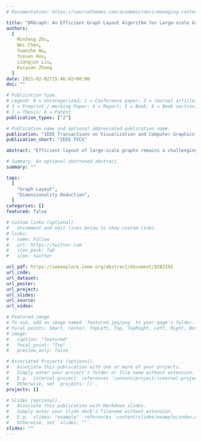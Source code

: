 ```yaml
---
# Documentation: https://sourcethemes.com/academic/docs/managing-content/

title: "DRGraph: An Efficient Graph Layout Algorithm for Large-scale Graphs by Dimensionality Reduction"
authors:
  [
    Minfeng Zhu,
    Wei Chen,
    Yuanzhe Hu,
    Yuxuan Hou,
    Liangjun Liu,
    Kaiyuan Zhang
  ]
date: 2021-02-02T15:46:02+08:00
doi: ""

# Publication type.
# Legend: 0 = Uncategorized; 1 = Conference paper; 2 = Journal article;
# 3 = Preprint / Working Paper; 4 = Report; 5 = Book; 6 = Book section;
# 7 = Thesis; 8 = Patent
publication_types: ["2"]

# Publication name and optional abbreviated publication name.
publication: "IEEE Transactions on Visualization and Computer Graphics"
publication_short: "IEEE TVCG"

abstract: "Efficient layout of large-scale graphs remains a challenging problem: the force-directed and dimensionality reduction-based methods suffer from high overhead for graph distance and gradient computation. In this paper, we present a new graph layout algorithm, called DRGraph, that enhances the nonlinear dimensionality reduction process with three schemes: approximating graph distances by means of a sparse distance matrix, estimating the gradient by using the negative sampling technique, and accelerating the optimization process through a multi-level layout scheme. DRGraph achieves a linear complexity for the computation and memory consumption, and scales up to large-scale graphs with millions of nodes. Experimental results and comparisons with state-of-the-art graph layout methods demonstrate that DRGraph can generate visually comparable layouts with a faster running time and a lower memory requirement."

# Summary. An optional shortened abstract.
summary: ""

tags:
  [
    "Graph Layout",
    "Dimensionality Reduction",
  ]
categories: []
featured: false

# Custom links (optional).
#   Uncomment and edit lines below to show custom links.
# links:
# - name: Follow
#   url: https://twitter.com
#   icon_pack: fab
#   icon: twitter

url_pdf: https://ieeexplore.ieee.org/abstract/document/9282195
url_code:
url_dataset:
url_poster:
url_project:
url_slides:
url_source:
url_video: 

# Featured image
# To use, add an image named `featured.jpg/png` to your page's folder.
# Focal points: Smart, Center, TopLeft, Top, TopRight, Left, Right, BottomLeft, Bottom, BottomRight.
# image:
#   caption: "featured"
#   focal_point: "Top"
#   preview_only: false

# Associated Projects (optional).
#   Associate this publication with one or more of your projects.
#   Simply enter your project's folder or file name without extension.
#   E.g. `internal-project` references `content/project/internal-project/index.md`.
#   Otherwise, set `projects: []`.
projects: []

# Slides (optional).
#   Associate this publication with Markdown slides.
#   Simply enter your slide deck's filename without extension.
#   E.g. `slides: "example"` references `content/slides/example/index.md`.
#   Otherwise, set `slides: ""`.
slides: ""
---
```

